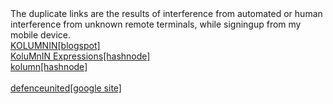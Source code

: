 <div>
The duplicate links are the results of interference from automated or human interference
from unknown remote terminals, while signingup from my mobile device. 
<BR>
<div>
<a href='https://kolumnin.blogspot.com'>KOLUMNIN[blogspot]</a>
<BR>
<a href='https://kolumnin.hashnode.dev'>KoluMnIN Expressions[hashnode]</a>
<BR>
<a href='https://kolumn.hashnode.dev'>kolumn[hashnode]</a>
<BR>
<a href='https://kolumnin.wordpress.com'></a>
<BR>
<a href='https://kolumninguthub.wordpress.com'></a>
<a href='https://sites.google.com/site/defenceunited/event-calendar'>defenceunited[google site]</a>
</div>
